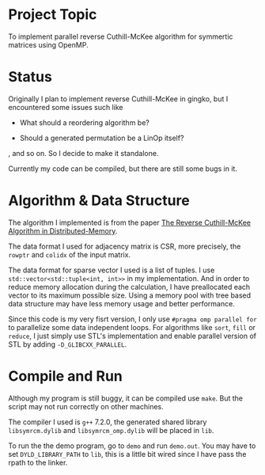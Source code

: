 Project Topic
====================

To implement parallel reverse Cuthill-McKee algorithm for symmertic matrices
using OpenMP.

Status
====================

Originally I plan to implement reverse Cuthill-McKee in gingko, but I
encountered some issues such like

  - What should a reordering algorithm be?

  - Should a generated permutation be a LinOp itself?

, and so on. So I decide to make it standalone.

Currently my code can be compiled, but there are still some bugs in it.

Algorithm & Data Structure
==========================

The algorithm I implemented is from the paper
[The Reverse Cuthill-McKee Algorithm in Distributed-Memory](#).

The data format I used for adjacency matrix is CSR, more precisely, the
`rowptr` and `colidx` of the input matrix.

The data format for sparse vector I used is a list of tuples. I use
`std::vector<std::tuple<int, int>>` in my implementation. And in order to
reduce memory allocation during the calculation, I have preallocated each
vector to its maximum possible size. Using a memory pool with tree based data
structure may have less memory usage and better performance.

Since this code is my very fisrt version, I only use `#pragma omp parallel for`
to parallelize some data independent loops. For algorithms like `sort`, `fill`
or `reduce`, I just simply use STL's implementation and enable parallel version
of STL by adding `-D_GLIBCXX_PARALLEL`.

Compile and Run
====================

Although my program is still buggy, it can be compiled use `make`. But the
script may not run correctly on other machines.

The compiler I used is `g++` 7.2.0, the generated shared library
`libsymrcm.dylib` and `libsymrcm_omp.dylib` will be placed in `lib`.

To run the the demo program, go to `demo` and run `demo.out`. You may have to
set `DYLD_LIBRARY_PATH` to `lib`, this is a little bit wired since I have pass
the rpath to the linker.
